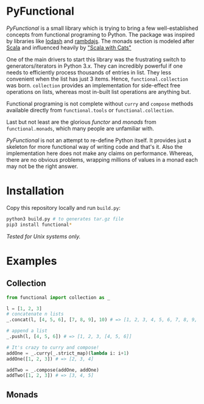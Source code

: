 # PyFunctional
_PyFunctional_ is a small library which is trying to bring a few well-established concepts from functional programing to Python. The package was inspired by libraries like [lodash](https://lodash.com/) and [rambdajs](http://ramdajs.com/). The monads section is modeled after [Scala](https://www.scala-lang.org/) and influenced heavily by ["Scala with Cats"](https://underscore.io/books/scala-with-cats/)

One of the main drivers to start this library was the frustrating switch to generators/iterators in Python 3.x. They can incredibly powerful if one needs to efficiently process thousands of entries in list. They less convenient when the list has just 3 items. Hence, `functional.collection` was born. `collection` provides an implementation for side-effect free operations on lists, whereas most in-built list operations are anything but.

Functional programing is not complete without `curry` and `compose` methods available directly from `functional.tools` or `functional.collection`.

Last but not least are the glorious _functor_ and _monads_ from `functional.monads`, which many people are unfamiliar with.  

_PyFunctional_ is not an attempt to re-define Python itself. It provides just a skeleton for more functional way of writing code and that's it. Also the implementation here does not make any claims on performance. Whereas, there are no obvious problems, wrapping millions of values in a monad each may not be the right answer.

# Installation
Copy this repository locally and run `build.py`:
```bash
python3 build.py # to generates tar.gz file
pip3 install functional*
```
_Tested for Unix systems only._

# Examples

## Collection

```python
from functional import collection as _

l = [1, 2, 3]
# concatenate n lists
_.concat(l, [4, 5, 6], [7, 8, 9], 10) # => [1, 2, 3, 4, 5, 6, 7, 8, 9, 10]

# append a list
_.push(l, [4, 5, 6]) # => [1, 2, 3, [4, 5, 6]]

# It's crazy to curry and compose!
addOne = _.curry(_.strict_map)(lambda i: i+1)
addOne([1, 2, 3]) # => [2, 3, 4]

addTwo = _.compose(addOne, addOne)
addTwo([1, 2, 3]) # => [3, 4, 5]
```


## Monads